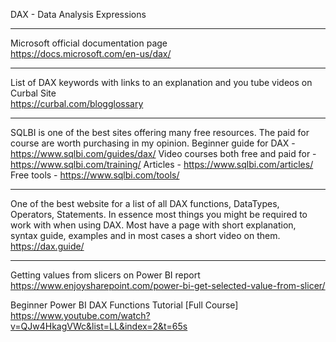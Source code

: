 DAX - Data Analysis Expressions

---
Microsoft official documentation page </br>
https://docs.microsoft.com/en-us/dax/

---
List of DAX keywords with links to an explanation and you tube videos on Curbal Site</br>
https://curbal.com/blogglossary

---
SQLBI is one of the best sites offering many free resources.  The paid for course are worth purchasing in my opinion.
Beginner guide for DAX - https://www.sqlbi.com/guides/dax/
Video courses both free and paid for - https://www.sqlbi.com/training/
Articles - https://www.sqlbi.com/articles/
Free tools - https://www.sqlbi.com/tools/ 

---
One of the best website for a list of all DAX functions, DataTypes, Operators, Statements. In essence most things you might be required to work with when using DAX. Most have a page with short explanation, syntax guide, examples and in most cases a short video on them.
https://dax.guide/

---
Getting values from slicers on Power BI report
https://www.enjoysharepoint.com/power-bi-get-selected-value-from-slicer/


Beginner Power BI DAX Functions Tutorial [Full Course] 
https://www.youtube.com/watch?v=QJw4HkagVWc&list=LL&index=2&t=65s